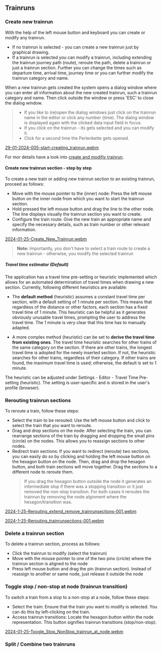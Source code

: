 ## Trainruns

### Create new trainrun

With the help of the left mouse button and keyboard you can create or modify any trainrun.

- If no trainrun is selected - you can create a new trainrun just by graphical drawing.
- If a trainrun is selected you can modify a trainrun, including extending the trainrun journey
  path (route), reroute the path, delete a trainrun or just a trainrun section. Further you can
  change the times such as departure time, arrival time, journey time or you can further modify
  the trainrun category and name.

When a new trainrun gets created the system opens a dialog window where you can enter all
information about the new created trainrun, such a trainrun category and name. Then click outside
the window or press 'ESC' to close the dialog window.

> - If you like to (re)open the dialog windows just click on the trainrun name in the editor or
    click any number (time). The dialog window is displayed again with the clicked data input field
    in focus.
> - If you click on the trainrun - its gets selected and you can modify it.
> - Click for a second time the Perlenkette gets opened.

[29-01-2024-005-start-creating_trainrun.webm](https://github.com/SchweizerischeBundesbahnen/netzgrafik-editor-frontend/assets/2674075/bc23f079-3aa6-4725-af6f-da4a53627ca3)

For mor details have a look into [create and modifiy trainrun](CREATE_TRAINRUN.md).

#### Create new trainrun section - step by step

To create a new train or adding new trainrun section to an existing trainrun, proceed as follows:

- Move with the mouse pointer to the (inner) node: Press the left mouse button on the inner node
  from which you want to start the trainrun section.
- Hold pressed the left mouse button and drag the line to the other node. The line displays visually
  the trainrun section you want to create.
- Configure the train route: Give the new train an appropriate name and specify the necessary
  details, such as train number or other relevant information.

[2024-01-25-Create_New_Trainrun.webm](https://github.com/SchweizerischeBundesbahnen/netzgrafik-editor-frontend/assets/2674075/99823c8a-b48a-427e-a981-dc9652fde7a1)

> **Note:** Importantly, you don't have to select a train route to create a new trainrun -
> otherwise, you modify the selected trainrun


##### Travel time estimator (Default)
The application has a travel time pre-setting or heuristic implemented which
allows for an automated determination of travel times when drawing a new section. 
Currently, following different heuristics are available:

- The **default method** (heuristic) assumes a constant travel time per section, with a default setting of 1 minute per section. 
This means that regardless of the distance or other factors, each section has a fixed travel time of 1 minute. 
This heuristic can be helpful as it generates obviously unusable travel times, prompting the user to address the travel time. The 
1 minute is very clear that this time has to manually adapted. 

- A more complex method (heuristic) can be set to **derive the travel time from existing ones**. The travel time heuristic 
searches for other trains of the same category on the section. If there are other trains, the longest travel
time is adopted for the newly inserted section. If not, the heuristic searches for other trains, regardless of their category. 
If other trains are found, the maximum travel time is used; otherwise, the default is set to 1 minute.

The heuristic can be adjusted under Settings - Editor - Travel Time Pre-setting (heuristic). 
The setting is user-specific and is stored in the user's profile (browser).

### Rerouting trainrun sections

To reroute a train, follow these steps:

- Select the train to be rerouted: Use the left mouse button and click to select the train that you
  want to reroute.
- Drag and drop sections on the node: After selecting the train, you can rearrange sections of the
  train by dragging and dropping the small pins (circle) on the nodes. This allows you to reassign
  sections to other nodes.
- Redirect train sections: If you want to redirect (reroute) two sections, you can easily do so by
  clicking and holding the left mouse button on the hexagon button on the node. Then, drag and drop
  the hexagon button, and both train sections will move together. Drag the sections to a different
  node to reroute them.
  > If you drag the hexagon button outside the node it generates an intermediate stop if there was a
  stopping transition or it just removed the non-stop transition. For both cases it reroutes the
  trainrun by removing the node alginment where the hexagon/transition was.

[2024-1-25-Rerouting_extend_remove_trainrunsections-001.webm](https://github.com/SchweizerischeBundesbahnen/netzgrafik-editor-frontend/assets/2674075/d697594c-57a8-4159-b44f-8a9f804f297f)

[2024-1-25-Rerouting_trainrunsections-001.webm](https://github.com/SchweizerischeBundesbahnen/netzgrafik-editor-frontend/assets/2674075/9368c34c-fddf-4698-abf6-e07afba5a1d6)

### Delete a trainrun section

To delete a trainrun section, process as follows:

- Click the trainrun to modify (select the trainrun)
- Move with the mouse pointer to one of the two pins (cricle) where the trainrun section is aligned
  to the node
- Press left mouse button and drag the pin (trainrun section). Instead of reassign to another or
  same node, just release it outside the node

### Toggle stop / non-stop at node (trainrun transition)

To switch a train from a stop to a non-stop at a node, follow these steps:

- Select the train: Ensure that the train you want to modify is selected. You can do this by
  left-clicking on the train.
- Access trainrun transitions: Locate the hexagon button within the node representation. This button
  signifies trainrun transitions (stop/non-stop).

[2024-01-25-Toogle_Stop_NonStop_trainrun_at_node.webm](https://github.com/SchweizerischeBundesbahnen/netzgrafik-editor-frontend/assets/2674075/8a72350c-ed19-4395-8183-c33dfe824c5a)

### Split / Combine two trainruns 


